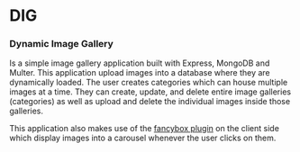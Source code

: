 # DIG
### Dynamic Image Gallery
 
 Is a simple image gallery application built with Express, MongoDB and Multer. This application upload images into a database where they are dynamically loaded. The user creates categories which can house multiple images at a time. They can create, update, and delete entire image galleries (categories) as well as upload and delete the individual images inside those galleries.
 
 This application also makes use of the [fancybox plugin](http://fancyapps.com/fancybox/3/) on the client side which display images into a carousel whenever the user clicks on them.
 
